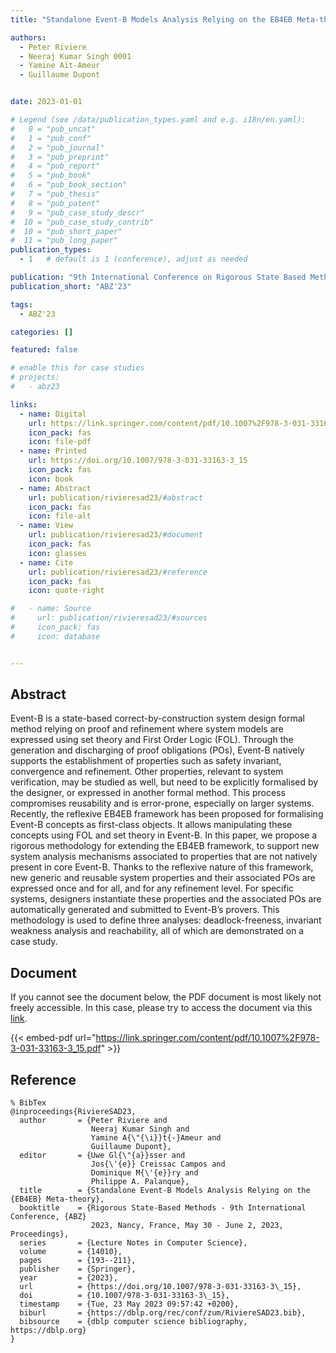```yaml
---
title: "Standalone Event-B Models Analysis Relying on the EB4EB Meta-theory"

authors:
  - Peter Riviere
  - Neeraj Kumar Singh 0001
  - Yamine Aït-Ameur
  - Guillaume Dupont


date: 2023-01-01

# Legend (see /data/publication_types.yaml and e.g. i18n/en.yaml): 
#   0 = "pub_uncat"
#   1 = "pub_conf"
#   2 = "pub_journal"
#   3 = "pub_preprint"
#   4 = "pub_report"
#   5 = "pub_book"
#   6 = "pub_book_section"
#   7 = "pub_thesis"
#   8 = "pub_patent"
#   9 = "pub_case_study_descr"
#  10 = "pub_case_study_contrib"
#  10 = "pub_short_paper"
#  11 = "pub_long_paper"
publication_types:
  - 1   # default is 1 (conference), adjust as needed

publication: "9th International Conference on Rigorous State Based Methods (ABZ'23)"
publication_short: "ABZ'23"

tags:
  - ABZ'23

categories: []

featured: false

# enable this for case studies
# projects:
#   - abz23

links:
  - name: Digital
    url: https://link.springer.com/content/pdf/10.1007%2F978-3-031-33163-3_15.pdf
    icon_pack: fas
    icon: file-pdf
  - name: Printed
    url: https://doi.org/10.1007/978-3-031-33163-3_15
    icon_pack: fas
    icon: book
  - name: Abstract
    url: publication/rivieresad23/#abstract
    icon_pack: fas
    icon: file-alt
  - name: View
    url: publication/rivieresad23/#document
    icon_pack: fas
    icon: glasses
  - name: Cite
    url: publication/rivieresad23/#reference
    icon_pack: fas
    icon: quote-right

#   - name: Source
#     url: publication/rivieresad23/#sources
#     icon_pack: fas
#     icon: database


---
```


## Abstract

Event-B is a state-based correct-by-construction system design formal method relying on proof and refinement where system models are expressed using set theory and First Order Logic (FOL). Through the generation and discharging of proof obligations (POs), Event-B natively supports the establishment of properties such as safety invariant, convergence and refinement. Other properties, relevant to system verification, may be studied as well, but need to be explicitly formalised by the designer, or expressed in another formal method. This process compromises reusability and is error-prone, especially on larger systems. Recently, the reflexive EB4EB framework has been proposed for formalising Event-B concepts as first-class objects. It allows manipulating these concepts using FOL and set theory in Event-B. In this paper, we propose a rigorous methodology for extending the EB4EB framework, to support new system analysis mechanisms associated to properties that are not natively present in core Event-B. Thanks to the reflexive nature of this framework, new generic and reusable system properties and their associated POs are expressed once and for all, and for any refinement level. For specific systems, designers instantiate these properties and the associated POs are automatically generated and submitted to Event-B’s provers. This methodology is used to define three analyses: deadlock-freeness, invariant weakness analysis and reachability, all of which are demonstrated on a case study.

## Document

If you cannot see the document below, the PDF document is most likely not freely accessible. In this case, please try to access the document via this <a href="https://link.springer.com/content/pdf/10.1007%2F978-3-031-33163-3_15.pdf">link</a>.

{{< embed-pdf url="https://link.springer.com/content/pdf/10.1007%2F978-3-031-33163-3_15.pdf" >}}

## Reference

```
% BibTex
@inproceedings{RiviereSAD23,
  author       = {Peter Riviere and
                  Neeraj Kumar Singh and
                  Yamine A{\"{\i}}t{-}Ameur and
                  Guillaume Dupont},
  editor       = {Uwe Gl{\"{a}}sser and
                  Jos{\'{e}} Creissac Campos and
                  Dominique M{\'{e}}ry and
                  Philippe A. Palanque},
  title        = {Standalone Event-B Models Analysis Relying on the {EB4EB} Meta-theory},
  booktitle    = {Rigorous State-Based Methods - 9th International Conference, {ABZ}
                  2023, Nancy, France, May 30 - June 2, 2023, Proceedings},
  series       = {Lecture Notes in Computer Science},
  volume       = {14010},
  pages        = {193--211},
  publisher    = {Springer},
  year         = {2023},
  url          = {https://doi.org/10.1007/978-3-031-33163-3\_15},
  doi          = {10.1007/978-3-031-33163-3\_15},
  timestamp    = {Tue, 23 May 2023 09:57:42 +0200},
  biburl       = {https://dblp.org/rec/conf/zum/RiviereSAD23.bib},
  bibsource    = {dblp computer science bibliography, https://dblp.org}
}


```

<!-- # add information for case study papers (if available)
## Sources

- **Used formal method:**
  [ASM](/method/asm)
- **Resources and tools:**
  Asmeta

For more information, please contact the <a href ="mailto:silvia.bonfanti@unibg.it;arcaini@nii.ac.jp;angelo.gargantini@unibg.it;scandurra@unibg.it;elvinia.riccobene@unimi.it">authors</a>-->

